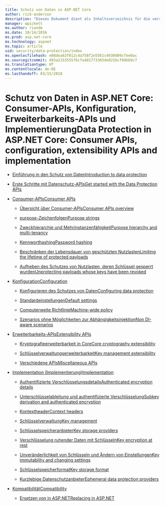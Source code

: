 ```yaml
---
title: Schutz von Daten in ASP.NET Core
author: rick-anderson
description: "Dieses Dokument dient als Inhaltsverzeichnis für die verschiedenen Themen zum Schutz von Daten in ASP.NET Core."
manager: wpickett
ms.author: riande
ms.date: 10/14/2016
ms.prod: asp.net-core
ms.technology: aspnet
ms.topic: article
uid: security/data-protection/index
ms.openlocfilehash: e08dea63f012c4a758f2e5561c4930d09cfee0ac
ms.sourcegitcommit: 493a215355576cfa481773365de021bcf04bb9c7
ms.translationtype: HT
ms.contentlocale: de-DE
ms.lasthandoff: 03/15/2018
---
```

# <a name="data-protection-in-aspnet-core-consumer-apis-configuration-extensibility-apis-and-implementation"></a><span data-ttu-id="40583-103">Schutz von Daten in ASP.NET Core: Consumer-APIs, Konfiguration, Erweiterbarkeits-APIs und Implementierung</span><span class="sxs-lookup"><span data-stu-id="40583-103">Data Protection in ASP.NET Core: Consumer APIs, configuration, extensibility APIs and implementation</span></span>

* [<span data-ttu-id="40583-104">Einführung in den Schutz von Daten</span><span class="sxs-lookup"><span data-stu-id="40583-104">Introduction to data protection</span></span>](introduction.md)

* [<span data-ttu-id="40583-105">Erste Schritte mit Datenschutz-APIs</span><span class="sxs-lookup"><span data-stu-id="40583-105">Get started with the Data Protection APIs</span></span>](using-data-protection.md)

* [<span data-ttu-id="40583-106">Consumer-APIs</span><span class="sxs-lookup"><span data-stu-id="40583-106">Consumer APIs</span></span>](consumer-apis/index.md)

  * [<span data-ttu-id="40583-107">Übersicht über Consumer-APIs</span><span class="sxs-lookup"><span data-stu-id="40583-107">Consumer APIs overview</span></span>](consumer-apis/overview.md)

  * [<span data-ttu-id="40583-108">purpose-Zeichenfolgen</span><span class="sxs-lookup"><span data-stu-id="40583-108">Purpose strings</span></span>](consumer-apis/purpose-strings.md)

  * [<span data-ttu-id="40583-109">Zweckhierarchie und Mehrinstanzenfähigkeit</span><span class="sxs-lookup"><span data-stu-id="40583-109">Purpose hierarchy and multi-tenancy</span></span>](consumer-apis/purpose-strings-multitenancy.md)

  * [<span data-ttu-id="40583-110">Kennworthashing</span><span class="sxs-lookup"><span data-stu-id="40583-110">Password hashing</span></span>](consumer-apis/password-hashing.md)

  * [<span data-ttu-id="40583-111">Beschränken der Lebensdauer von geschützten Nutzlasten</span><span class="sxs-lookup"><span data-stu-id="40583-111">Limiting the lifetime of protected payloads</span></span>](consumer-apis/limited-lifetime-payloads.md)

  * [<span data-ttu-id="40583-112">Aufheben des Schutzes von Nutzlasten, deren Schlüssel gesperrt wurden</span><span class="sxs-lookup"><span data-stu-id="40583-112">Unprotecting payloads whose keys have been revoked</span></span>](consumer-apis/dangerous-unprotect.md)

* [<span data-ttu-id="40583-113">Konfiguration</span><span class="sxs-lookup"><span data-stu-id="40583-113">Configuration</span></span>](configuration/index.md)

  * [<span data-ttu-id="40583-114">Konfigurieren des Schutzes von Daten</span><span class="sxs-lookup"><span data-stu-id="40583-114">Configuring data protection</span></span>](configuration/overview.md)

  * [<span data-ttu-id="40583-115">Standardeinstellungen</span><span class="sxs-lookup"><span data-stu-id="40583-115">Default settings</span></span>](configuration/default-settings.md)

  * [<span data-ttu-id="40583-116">Computerweite Richtlinie</span><span class="sxs-lookup"><span data-stu-id="40583-116">Machine-wide policy</span></span>](configuration/machine-wide-policy.md)

  * [<span data-ttu-id="40583-117">Szenarios ohne Möglichkeiten zur Abhängigkeitsinjektion</span><span class="sxs-lookup"><span data-stu-id="40583-117">Non DI-aware scenarios</span></span>](configuration/non-di-scenarios.md)

* [<span data-ttu-id="40583-118">Erweiterbarkeits-APIs</span><span class="sxs-lookup"><span data-stu-id="40583-118">Extensibility APIs</span></span>](extensibility/index.md)

  * [<span data-ttu-id="40583-119">Kryptografieerweiterbarkeit in Core</span><span class="sxs-lookup"><span data-stu-id="40583-119">Core cryptography extensibility</span></span>](extensibility/core-crypto.md)

  * [<span data-ttu-id="40583-120">Schlüsselverwaltungserweiterbarkeit</span><span class="sxs-lookup"><span data-stu-id="40583-120">Key management extensibility</span></span>](extensibility/key-management.md)

  * [<span data-ttu-id="40583-121">Verschiedene APIs</span><span class="sxs-lookup"><span data-stu-id="40583-121">Miscellaneous APIs</span></span>](extensibility/misc-apis.md)

* [<span data-ttu-id="40583-122">Implementation (Implementierung)</span><span class="sxs-lookup"><span data-stu-id="40583-122">Implementation</span></span>](implementation/index.md)

  * [<span data-ttu-id="40583-123">Authentifizierte Verschlüsselungsdetails</span><span class="sxs-lookup"><span data-stu-id="40583-123">Authenticated encryption details</span></span>](implementation/authenticated-encryption-details.md)

  * [<span data-ttu-id="40583-124">Unterschlüsselableitung und authentifizierte Verschlüsselung</span><span class="sxs-lookup"><span data-stu-id="40583-124">Subkey derivation and authenticated encryption</span></span>](implementation/subkeyderivation.md)

  * [<span data-ttu-id="40583-125">Kontextheader</span><span class="sxs-lookup"><span data-stu-id="40583-125">Context headers</span></span>](implementation/context-headers.md)

  * [<span data-ttu-id="40583-126">Schlüsselverwaltung</span><span class="sxs-lookup"><span data-stu-id="40583-126">Key management</span></span>](implementation/key-management.md)

  * [<span data-ttu-id="40583-127">Schlüsselspeicheranbieter</span><span class="sxs-lookup"><span data-stu-id="40583-127">Key storage providers</span></span>](implementation/key-storage-providers.md)

  * [<span data-ttu-id="40583-128">Verschlüsselung ruhender Daten mit Schlüsseln</span><span class="sxs-lookup"><span data-stu-id="40583-128">Key encryption at rest</span></span>](implementation/key-encryption-at-rest.md)

  * [<span data-ttu-id="40583-129">Unveränderlichkeit von Schlüsseln und Ändern von Einstellungen</span><span class="sxs-lookup"><span data-stu-id="40583-129">Key immutability and changing settings</span></span>](implementation/key-immutability.md)

  * [<span data-ttu-id="40583-130">Schlüsselspeicherformat</span><span class="sxs-lookup"><span data-stu-id="40583-130">Key storage format</span></span>](implementation/key-storage-format.md)

  * [<span data-ttu-id="40583-131">Kurzlebige Datenschutzanbieter</span><span class="sxs-lookup"><span data-stu-id="40583-131">Ephemeral data protection providers</span></span>](implementation/key-storage-ephemeral.md)

* [<span data-ttu-id="40583-132">Kompatibilität</span><span class="sxs-lookup"><span data-stu-id="40583-132">Compatibility</span></span>](compatibility/index.md)

  * [<span data-ttu-id="40583-133">Ersetzen von <machineKey> in ASP.NET</span><span class="sxs-lookup"><span data-stu-id="40583-133">Replacing <machineKey> in ASP.NET</span></span>](xref:security/data-protection/compatibility/replacing-machinekey)
